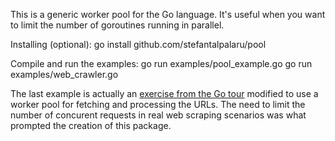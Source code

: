 This is a generic worker pool for the Go language. It's useful when you want to limit the number of goroutines running in parallel.

Installing (optional):
    go install github.com/stefantalpalaru/pool

Compile and run the examples:
    go run examples/pool_example.go
    go run examples/web_crawler.go

The last example is actually an [exercise from the Go tour][1] modified to use a worker pool for fetching and processing the URLs. The need to limit the number of concurent requests in real web scraping scenarios was what prompted the creation of this package.

[1]: http://tour.golang.org/#70


